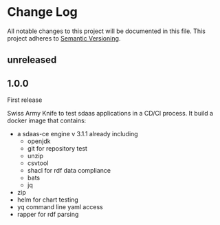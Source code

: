 # Change Log
All notable changes to this project will be documented in this file.
This project adheres to [Semantic Versioning](http://semver.org/). 

## unreleased


## 1.0.0

First release

Swiss Army Knife to test sdaas applications in a CD/CI process.
It build a docker image that contains:
- a sdaas-ce engine v 3.1.1 already including
  - openjdk
  - git for repository test
  - unzip
  - csvtool
  - shacl for rdf data compliance
  - bats
  - jq
- zip
- helm for chart testing
- yq command line yaml access
- rapper for rdf parsing